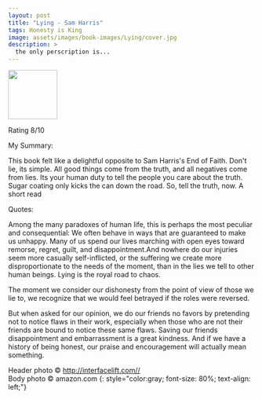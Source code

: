```yaml
---
layout: post
title: "Lying - Sam Harris"
tags: Honesty is King
image: assets/images/book-images/Lying/cover.jpg
description: > 
  the only perscription is...
---
```

<img src="https://images-na.ssl-images-amazon.com/images/I/31E4K3Es0iL._SX323_BO1,204,203,200_.jpg" width="100">
<br>

Rating 8/10

My Summary:

This book felt like a delightful opposite to Sam Harris's End of Faith. Don't lie, its simple. All good things come from the truth, and all negatives come from lies. Its your human duty to tell the people you care about the truth. Sugar coating only kicks the can down the road. So, tell the truth, now. A short read


Quotes:

Among the many paradoxes of human life, this is perhaps the most peculiar and consequential: We often behave in ways that are guaranteed to make us unhappy. Many of us spend our lives marching with open eyes toward remorse, regret, guilt, and disappointment.And nowhere do our injuries seem more casually self-inflicted, or the suffering we create more disproportionate to the needs of the moment, than in the lies we tell to other human beings. Lying is the royal road to chaos.

The moment we consider our dishonesty from the point of view of those we lie to, we recognize that we would feel betrayed if the roles were reversed.

But when asked for our opinion, we do our friends no favors by pretending not to notice flaws in their work, especially when those who are not their friends are bound to notice these same flaws. Saving our friends disappointment and embarrassment is a great kindness. And if we have a history of being honest, our praise and encouragement will actually mean something.


Header photo &copy; http://interfacelift.com//<br>
Body photo &copy; amazon.com
{: style="color:gray; font-size: 80%; text-align: left;"}